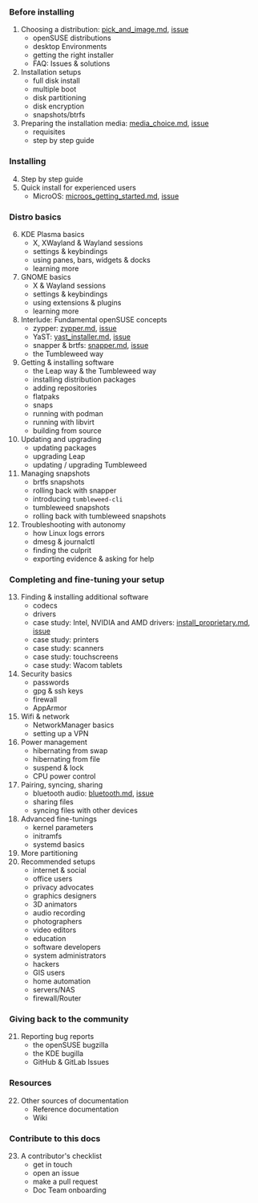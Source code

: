 ### Before installing
1. Choosing a distribution: [pick_and_image.md](https://github.com/openSUSE/openSUSE-docs-revamped/blob/dev/project/docs/pick_an_image.md), [issue](https://github.com/openSUSE/openSUSE-docs-revamped/issues/37) 
    * openSUSE distributions
    * desktop Environments
    * getting the right installer
    * FAQ: Issues & solutions
2. Installation setups
    * full disk install
    * multiple boot
    * disk partitioning
    * disk encryption
    * snapshots/btrfs
3. Preparing the installation media: [media_choice.md](https://github.com/openSUSE/openSUSE-docs-revamped/blob/dev/project/docs/media_choice.md), [issue](https://github.com/openSUSE/openSUSE-docs-revamped/issues/26)
    * requisites
    * step by step guide
### Installing
4. Step by step guide
5. Quick install for experienced users
   * MicroOS: [microos_getting_started.md](https://github.com/openSUSE/openSUSE-docs-revamped/blob/dev/project/docs/microos_getting_started.md), [issue](https://github.com/openSUSE/openSUSE-docs-revamped/issues/24)
### Distro basics
6. KDE Plasma basics
    * X, XWayland & Wayland sessions
    * settings & keybindings
    * using panes, bars, widgets & docks
    * learning more
7. GNOME basics
    * X & Wayland sessions
    * settings & keybindings
    * using extensions & plugins
    * learning more
8. Interlude: Fundamental openSUSE concepts
    * zypper: [zypper.md](https://github.com/openSUSE/openSUSE-docs-revamped/blob/dev/project/docs/zypper.md), [issue](https://github.com/openSUSE/openSUSE-docs-revamped/issues/32)
    * YaST: [yast_installer.md](https://github.com/openSUSE/openSUSE-docs-revamped/blob/dev/project/docs/yast_installer.md), [issue](https://github.com/openSUSE/openSUSE-docs-revamped/blob/dev/project/docs/yast_installer.md)
    * snapper & brtfs: [snapper.md](https://github.com/openSUSE/openSUSE-docs-revamped/blob/dev/project/docs/snapper.md), [issue](https://github.com/openSUSE/openSUSE-docs-revamped/issues/34)
    * the Tumbleweed way
9. Getting & installing software
    * the Leap way & the Tumbleweed way
    * installing distribution packages
    * adding repositories
    * flatpaks
    * snaps
    * running with podman
    * running with libvirt
    * building from source
10. Updating and upgrading
    * updating packages
    * upgrading Leap
    * updating / upgrading Tumbleweed  
11. Managing snapshots
    * brtfs snapshots
    * rolling back with snapper
    * introducing `tumbleweed-cli`
    * tumbleweed snapshots
    * rolling back with tumbleweed snapshots
12. Troubleshooting with autonomy
    * how Linux logs errors
    * dmesg & journalctl
    * finding the culprit
    * exporting evidence & asking for help
### Completing and fine-tuning your setup 
13. Finding & installing additional software
    * codecs
    * drivers
    * case study: Intel, NVIDIA and AMD drivers: [install_proprietary.md](https://github.com/openSUSE/openSUSE-docs-revamped/blob/dev/project/docs/install_proprietary.md), [issue](https://github.com/openSUSE/openSUSE-docs-revamped/issues/28)
    * case study: printers
    * case study: scanners
    * case study: touchscreens
    * case study: Wacom tablets
14. Security basics
    * passwords
    * gpg & ssh keys
    * firewall
    * AppArmor
15. Wifi & network
    * NetworkManager basics
    * setting up a VPN
16. Power management
    * hibernating from swap
    * hibernating from file
    * suspend & lock
    * CPU power control
17. Pairing, syncing, sharing
    * bluetooth audio: [bluetooth.md](https://github.com/openSUSE/openSUSE-docs-revamped/blob/dev/project/docs/bluetooth.md), [issue](https://github.com/openSUSE/openSUSE-docs-revamped/issues/27)
    * sharing files
    * syncing files with other devices
18. Advanced fine-tunings
    * kernel parameters
    * initramfs
    * systemd basics
19. More partitioning
20. Recommended setups
    * internet & social
    * office users
    * privacy advocates
    * graphics designers
    * 3D animators
    * audio recording
    * photographers
    * video editors
    * education
    * software developers
    * system administrators
    * hackers
    * GIS users
    * home automation
    * servers/NAS
    * firewall/Router
### Giving back to the community
21. Reporting bug reports
    * the openSUSE bugzilla
    * the KDE bugilla
    * GitHub & GitLab Issues
### Resources
22. Other sources of documentation
    * Reference documentation
    * Wiki
### Contribute to this docs
23. A contributor's checklist
    * get in touch
    * open an issue
    * make a pull request
    * Doc Team onboarding
